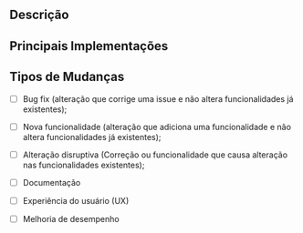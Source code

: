 ## Descrição
<!--- insira uma descrição geral do que foi alterado neste PR -->

## Principais Implementações
<!--- se for de código, descreva alterações relevantes -->

## Tipos de Mudanças
 - [ ] Bug fix (alteração que corrige uma issue e não altera funcionalidades já existentes);
 - [ ] Nova funcionalidade (alteração que adiciona uma funcionalidade e não altera funcionalidades já existentes);
 - [ ] Alteração disruptiva (Correção ou funcionalidade que causa alteração nas funcionalidades existentes);
 - [ ] Documentação
 - [ ] Experiência do usuário (UX)
 - [ ] Melhoria de desempenho

